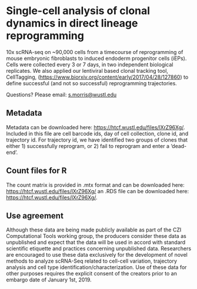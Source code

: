 # Single-cell analysis of clonal dynamics in direct lineage reprogramming

10x scRNA-seq on ~90,000 cells from a timecourse of reprogramming of mouse embryonic fibroblasts to induced endoderm progenitor cells (iEPs). Cells were collected every 3 or 7 days, in two independent biological replicates. We also applied our lentiviral based clonal tracking tool, CellTagging, (https://www.biorxiv.org/content/early/2017/04/28/127860) to define successful (and not so successful) reprogramming trajectories. 

Questions? Please email: s.morris@wustl.edu

## Metadata

Metadata can be downloaded here: https://htcf.wustl.edu/files/lXrZ96Xg/. Included in this file are cell barcode ids, day of cell collection, clone id, and trajectory id. For trajectory id, we have identified two groups of clones that either 1) successfully reprogram, or 2) fail to reprogram and enter a ‘dead-end’.

## Count files for R

The count matrix is provided in .mtx format and can be downloaded here: https://htcf.wustl.edu/files/lXrZ96Xg/
an .RDS file can be downloaded here: https://htcf.wustl.edu/files/lXrZ96Xg/.

## Use agreement
Although these data are being made publicly available as part of the CZI Computational Tools working group, the producers consider these data as unpublished and expect that the data will be used in accord with standard scientific etiquette and practices concerning unpublished data. Researchers are encouraged to use these data exclusively for the development of novel methods to analyze scRNA-Seq related to cell-cell variation, trajectory analysis and cell type identification/characterization. Use of these data for other purposes requires the explicit consent of the creators prior to an embargo date of January 1st, 2019.